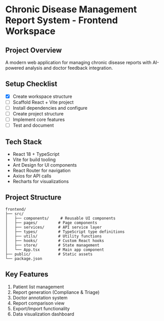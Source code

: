 # Chronic Disease Management Report System - Frontend Workspace

## Project Overview
A modern web application for managing chronic disease reports with AI-powered analysis and doctor feedback integration.

## Setup Checklist

- [x] Create workspace structure
- [ ] Scaffold React + Vite project
- [ ] Install dependencies and configure
- [ ] Create project structure
- [ ] Implement core features
- [ ] Test and document

## Tech Stack
- React 18 + TypeScript
- Vite for build tooling
- Ant Design for UI components
- React Router for navigation
- Axios for API calls
- Recharts for visualizations

## Project Structure
```
frontend/
├── src/
│   ├── components/     # Reusable UI components
│   ├── pages/         # Page components
│   ├── services/      # API service layer
│   ├── types/         # TypeScript type definitions
│   ├── utils/         # Utility functions
│   ├── hooks/         # Custom React hooks
│   ├── store/         # State management
│   └── App.tsx        # Main app component
├── public/            # Static assets
└── package.json
```

## Key Features
1. Patient list management
2. Report generation (Compliance & Triage)
3. Doctor annotation system
4. Report comparison view
5. Export/Import functionality
6. Data visualization dashboard